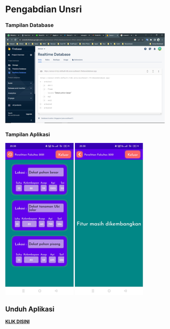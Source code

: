 # Pengabdian Unsri

### Tampilan Database
![Databse](assets/images/firebaseSensor.png)

### Tampilan Aplikasi
<img src="assets/images/main.jpg" height="480px"/> <img src="assets/images/history.jpg" height="480px"/>

## Unduh Aplikasi
[<b>KLIK DISINI</b>](https://minhaskamal.github.io/DownGit/#/home?url=https://github.com/almuqsitalif08/PengabdianUnsri/blob/3e93a1862a1ba71be48eaae9ca7e9e520b27c09a/app/build/outputs/apk/debug/app-debug.apk)

